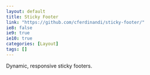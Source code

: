 ```yaml
---
layout: default
title: Sticky Footer
link: "https://github.com/cferdinandi/sticky-footer/"
ie8: false
ie9: true
ie10: true
categories: [Layout]
tags: []
---
```

Dynamic, responsive sticky footers.
